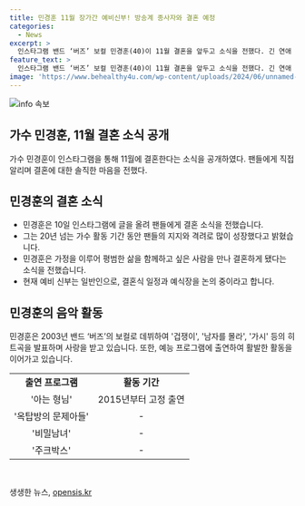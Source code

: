 ```yaml
---
title: 민경훈 11월 장가간 예비신부! 방송계 종사자와 결혼 예정
categories:
  - News
excerpt: >
  인스타그램 밴드 ‘버즈’ 보컬 민경훈(40)이 11월 결혼을 앞두고 소식을 전했다. 긴 연애 시간 끝에 이루어진 결혼 소식에 팬들은 축하와 응원의 메시지를 전달하고 있다. 민경훈은 팬들에게 감사의 뜻을 전하며 서로 아껴주고 사랑하며 행복하게 잘 살겠다는 다짐을 전했다. 예비 신부는 일반인으로 방송계 종사자로 알려졌으며, 두 사람은 현재 결혼식 일정을 논의하고 예식장을 정하는 단계에 있다. 민경훈은 음악으로 데뷔한 후 다재다능한 모습을 보여주며 오랜 기간 동안 사랑을 받아왔다.
feature_text: >
  인스타그램 밴드 ‘버즈’ 보컬 민경훈(40)이 11월 결혼을 앞두고 소식을 전했다. 긴 연애 시간 끝에 이루어진 결혼 소식에 팬들은 축하와 응원의 메시지를 전달하고 있다. 민경훈은 팬들에게 감사의 뜻을 전하며 서로 아껴주고 사랑하며 행복하게 잘 살겠다는 다짐을 전했다. 예비 신부는 일반인으로 방송계 종사자로 알려졌으며, 두 사람은 현재 결혼식 일정을 논의하고 예식장을 정하는 단계에 있다. 민경훈은 음악으로 데뷔한 후 다재다능한 모습을 보여주며 오랜 기간 동안 사랑을 받아왔다.
image: 'https://www.behealthy4u.com/wp-content/uploads/2024/06/unnamed-file.png'
---
```


<p><img src="https://www.behealthy4u.com/wp-content/uploads/2024/06/unnamed-file.png" alt="info 속보" /></p>

<h2>가수 민경훈, 11월 결혼 소식 공개</h2>

<p data-ke-size="size16">가수 민경훈이 인스타그램을 통해 11월에 결혼한다는 소식을 공개하였다. 팬들에게 직접 알리며 결혼에 대한 솔직한 마음을 전했다.</p>

<h2 data-ke-size="size26">민경훈의 결혼 소식</h2>

<ul>
  <li>민경훈은 10일 인스타그램에 글을 올려 팬들에게 결혼 소식을 전했습니다.</li>
  <li>그는 20년 넘는 가수 활동 기간 동안 팬들의 지지와 격려로 많이 성장했다고 밝혔습니다.</li>
  <li>민경훈은 가정을 이루어 평범한 삶을 함께하고 싶은 사람을 만나 결혼하게 됐다는 소식을 전했습니다.</li>
  <li>현재 예비 신부는 일반인으로, 결혼식 일정과 예식장을 논의 중이라고 합니다.</li>
</ul>

<h2 data-ke-size="size26">민경훈의 음악 활동</h2>

<p data-ke-size="size16">민경훈은 2003년 밴드 ‘버즈’의 보컬로 데뷔하여 '겁쟁이', '남자를 몰라', '가시' 등의 히트곡을 발표하며 사랑을 받고 있습니다. 또한, 예능 프로그램에 출연하여 활발한 활동을 이어가고 있습니다.</p>

<table>
  <tr>
    <td style="text-align: center; height: 17px;"><b>출연 프로그램</b></td>
    <td style="text-align: center; height: 17px;"><b>활동 기간</b></td>
  </tr>
  <tr>
    <td style="text-align: center; height: 17px;">'아는 형님'</td>
    <td style="text-align: center; height: 17px;">2015년부터 고정 출연</td>
  </tr>
  <tr>
    <td style="text-align: center; height: 17px;">'옥탑방의 문제아들'</td>
    <td style="text-align: center; height: 17px;">-</td>
  </tr>
  <tr>
    <td style="text-align: center; height: 17px;">'비밀남녀'</td>
    <td style="text-align: center; height: 17px;">-</td>
  </tr>
  <tr>
    <td style="text-align: center; height: 17px;">'주크박스'</td>
    <td style="text-align: center; height: 17px;">-</td>
  </tr>
</table>

<p data-ke-size="size16">&nbsp;</p>
생생한 뉴스, <a href="https://opensis.kr" rel="dofollow">opensis.kr</a>



